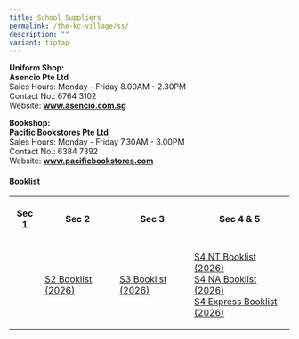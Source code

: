 ```yaml
---
title: School Suppliers
permalink: /the-kc-village/ss/
description: ""
variant: tiptap
---
```

<p><strong>Uniform Shop:</strong>
<br><strong>Asencio Pte Ltd</strong>
<br>Sales Hours: Monday - Friday 8.00AM - 2.30PM
<br>Contact No.: 6764 3102
<br>Website:&nbsp;<strong><a href="http://www.asencio.com.sg/" rel="noopener noreferrer nofollow" target="_blank">www.asencio.com.sg</a></strong>
</p>
<p><strong>Bookshop:</strong>
<br><strong>Pacific Bookstores Pte Ltd</strong>
<br>Sales Hours: Monday - Friday 7.30AM - 3.00PM
<br>Contact No.: 6384 7392
<br>Website:&nbsp;<strong><a href="http://www.pacificbookstores.com/" rel="noopener noreferrer nofollow" target="_blank">www.pacificbookstores.com</a></strong>
<br>
</p>
<h4>Booklist</h4>
<table style="minWidth: 100px">
<colgroup>
<col>
<col>
<col>
<col>
</colgroup>
<tbody>
<tr>
<th rowspan="1" colspan="1">
<p>Sec 1</p>
</th>
<th rowspan="1" colspan="1">
<p>Sec 2</p>
</th>
<th rowspan="1" colspan="1">
<p>Sec 3</p>
</th>
<th rowspan="1" colspan="1">
<p>Sec 4 &amp; 5</p>
</th>
</tr>
<tr>
<td rowspan="1" colspan="1">
<p></p>
</td>
<td rowspan="1" colspan="1">
<p><a href="/files/KC Village/S2_2026.pdf" rel="noopener nofollow" target="_blank">S2 Booklist (2026)</a>
</p>
</td>
<td rowspan="1" colspan="1">
<p><a href="/files/KC Village/S3_2026.pdf" rel="noopener nofollow" target="_blank">S3 Booklist (2026)</a>
</p>
</td>
<td rowspan="1" colspan="1">
<p><a href="/files/KC Village/S4__NT__2026.pdf" rel="noopener nofollow" target="_blank">S4 NT Booklist (2026)</a>
<br><a href="/files/KC Village/S4__NA__2026.pdf" rel="noopener nofollow" target="_blank">S4 NA Booklist (2026)</a>
<br><a href="/files/KC Village/S4__EXP__2026.pdf" rel="noopener nofollow" target="_blank">S4 Express Booklist (2026)</a>
</p>
</td>
</tr>
</tbody>
</table>
<p></p>